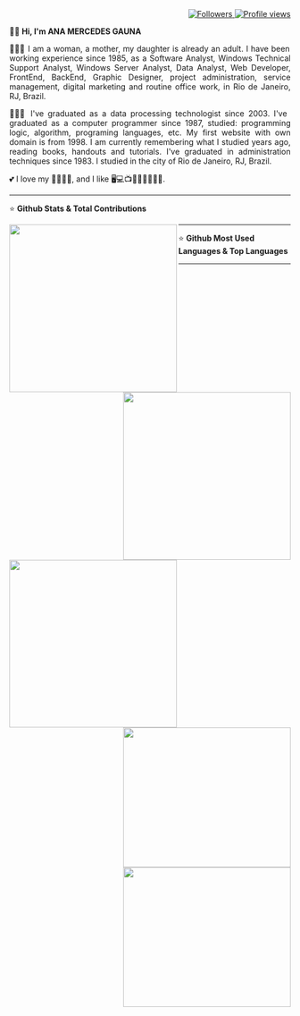 <div align="right">   
<a href="https://github.com/amgauna/">
<img src="https://img.shields.io/github/followers/amgauna?label=follow&style=social&link=https://www.github.com/amgauna/" 
 title="Follow me" alt="Followers" /> 
</a> 
<a href="https://github.com/amgauna">
<img src="https://komarev.com/ghpvc/?username=amgauna&label=Profile%20views&color=0e75b6&style=flat-square&color=yellow&link=https://www.github.com/amgauna/" title="Profile views" alt="Profile views" /> 
</a>
</div>

👩🏻 <b> Hi, I'm ANA MERCEDES GAUNA </b>

<p align="justify"> 
👩🏻‍💻 I am a woman, a mother, my daughter is already an adult. I have been working experience since 1985, as a Software Analyst, Windows Technical Support Analyst, Windows Server Analyst, Data Analyst, Web Developer, FrontEnd, BackEnd, Graphic Designer, project administration, service management, digital marketing and routine office work, in Rio de Janeiro, RJ, Brazil. </p>

<p align="justify"> 
👩🏻‍🎓 I've graduated as a data processing technologist since 2003. I've graduated as a computer programmer since 1987, studied: programming logic, algorithm, programing languages, etc. My first website with own domain is from 1998. I am currently remembering what I studied years ago, reading books, handouts and tutorials. I've graduated in administration techniques since 1983. I studied in the city of Rio de Janeiro, RJ, Brazil. </p>
 
💕 I love my 👧🏻🐶😺, and I like 🖥️💻📺🎦🎸🍔🍕🌭🍰.

---
⭐ <b> Github Stats & Total Contributions </b>

<div class="container"> 
 <div class="row">
<a href="https://github.com/amgauna/github-readme-stats" />
  <img width=300 height=300 align="left" src="https://github-readme-streak-stats.herokuapp.com/?user=amgauna&theme=default" /> 
  <img width=300 height=300 align="right" src="https://github-profile-summary-cards.vercel.app/api/cards/stats?&langs_count=30&username=amgauna&theme=default" /> 
 </a>
</div> </div>

---
⭐ <b> Github Most Used Languages & Top Languages </b>

<div class="container">   
 <div class="row">
   <a href="https://github.com/amgauna/github-readme-stats" />
     <img width=300 height=auto align="left" src="https://github-readme-stats.vercel.app/api/top-langs?username=amgauna&layout=compact&langs_count=30&card_width=320" />
     <img width=300 height=250 align="right" src="https://github-profile-summary-cards.vercel.app/api/cards/repos-per-language?&langs_count=30&username=amgauna&theme=default" />
     <img width=300 height=250 align="right" src="https://github-profile-summary-cards.vercel.app/api/cards/most-commit-language?&langs_count=30&username=amgauna&theme=default" />
  </a>  
</div> </div>

---
